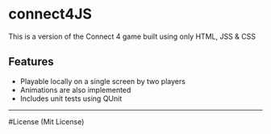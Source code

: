 connect4JS
==========

 This is a version of the Connect 4 game built using only HTML, JSS &amp; CSS


Features
-------------------------
* Playable locally on a single screen by two players
* Animations are also implemented
* Includes unit tests using QUnit


****

#License
(Mit License)
